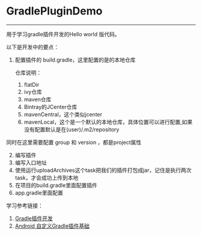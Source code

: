 ﻿# GradlePluginDemo

---

用于学习gradle插件开发的Hello world 版代码。

以下是开发中的要点：
1. 配置插件的 build.gradle，这里配置的是的本地仓库
    

    仓库说明：
      1. flatDir
      2. ivy仓库
      3. maven仓库
      4. Bintray的JCenter仓库
      5. mavenCentral，这个类似jcenter
      6. mavenLocal，这个是一个默认的本地仓库，具体位置可以进行配置,如果没有配置默认是在(user)/.m2/repository
    
同时在这里需要配置 group 和 version ，都是project属性

2. 编写插件
3. 编写入口地址
4. 使用运行uploadArchives这个task把我们的插件打包成jar，记住是执行两次task，才会成功上传到本地
5. 在项目的build.gradle里面配置插件
6. app.gradle里面配置
    

学习参考链接：
1. [Gradle插件开发](https://www.jianshu.com/p/3c59eded8155)
2. [Android 自定义Gradle插件基础](https://www.jianshu.com/p/eda0bfd692e6)



